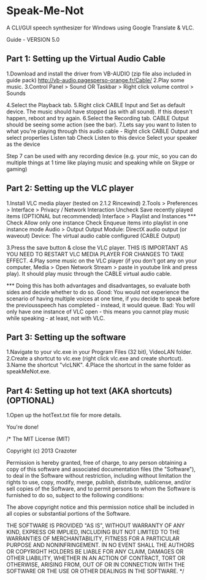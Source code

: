 # Speak-Me-Not
A CLI/GUI speech synthesizer for Windows using Google Translate &amp; VLC.

Guide - VERSION 5.0

Part 1: Setting up the Virtual Audio Cable
---------------------------------
1.Download and install the driver from VB-AUDIO (zip file also included in guide pack)
	http://vb-audio.pagesperso-orange.fr/Cable/
2.Play some music.
3.Control Panel > Sound 
	OR
  Taskbar > Right click volume control > Sounds

4.Select the Playback tab.
5.Right click CABLE Input and Set as default device. The music should have stopped (as with all sound). If this doesn't happen, reboot and try again.
6.Select the Recording tab. CABLE Output should be seeing some action (see the bar).
7.Lets say you want to listen to what you're playing through this audio cable - 
	Right click CABLE Output and select properties
	Listen tab
	Check Listen to this device
	Select your speaker as the device

Step 7 can be used with any recording device (e.g. your mic, so you can do multiple things at 1 time like playing music and speaking while on Skype or gaming)

Part 2: Setting up the VLC player
---------------------------------
1.Install VLC media player (tested on 2.1.2 Rincewind)
2.Tools > Preferences >
	 Interface > Privacy / Network Interaction
	 	Uncheck Save recently played items (OPTIONAL but recommended)
	 Interface > Playlist and Instances ***
	 	Check Allow only one instance
	 	Check Enqueue items into playlist in one instance mode
	 Audio > Output 
		Output Module: DirectX audio output (or waveout)
		Device: The virtual audio cable configured (CABLE Output)

3.Press the save button & close the VLC player. THIS IS IMPORTANT AS YOU NEED TO RESTART VLC MEDIA PLAYER FOR CHANGES TO TAKE EFFECT.
4.Play some music on the VLC player (if you don't got any on your computer, Media > Open Network Stream > paste in youtube link and press play). It should play music through the CABLE virtual audio cable.

*** Doing this has both advantages and disadvantages, so evaluate both sides and decide whether to do so.
	Good:
		You would not experience the scenario of having multiple voices at one time, if you decide to speak before the previousspeech has completed - instead, it would queue.
	Bad:
		You will only have one instance of VLC open - this means you cannot play music while speaking - at least, not with VLC.

Part 3: Setting up the software
--------------------------------
1.Navigate to your vlc.exe in your Program Files (32 bit), VideoLAN folder.
2.Create a shortcut to vlc.exe (right click vlc.exe and create shortcut).
3.Name the shortcut "vlcLNK".
4.Place the shortcut in the same folder as speakMeNot.exe.

Part 4: Setting up hot text (AKA shortcuts) (OPTIONAL)
--------------------------------
1.Open up the hotText.txt file for more details.

You're done! 

/*
The MIT License (MIT)

Copyright (c) 2013 Crazoter

Permission is hereby granted, free of charge, to any person obtaining a copy
of this software and associated documentation files (the "Software"), to deal
in the Software without restriction, including without limitation the rights
to use, copy, modify, merge, publish, distribute, sublicense, and/or sell
copies of the Software, and to permit persons to whom the Software is
furnished to do so, subject to the following conditions:

The above copyright notice and this permission notice shall be included in
all copies or substantial portions of the Software.

THE SOFTWARE IS PROVIDED "AS IS", WITHOUT WARRANTY OF ANY KIND, EXPRESS OR
IMPLIED, INCLUDING BUT NOT LIMITED TO THE WARRANTIES OF MERCHANTABILITY,
FITNESS FOR A PARTICULAR PURPOSE AND NONINFRINGEMENT. IN NO EVENT SHALL THE
AUTHORS OR COPYRIGHT HOLDERS BE LIABLE FOR ANY CLAIM, DAMAGES OR OTHER
LIABILITY, WHETHER IN AN ACTION OF CONTRACT, TORT OR OTHERWISE, ARISING FROM,
OUT OF OR IN CONNECTION WITH THE SOFTWARE OR THE USE OR OTHER DEALINGS IN
THE SOFTWARE.
*/